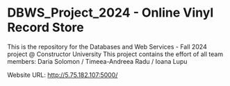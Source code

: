 # DBWS_Project_2024 - Online Vinyl Record Store


This is the repository for the Databases and Web Services - Fall 2024 project @ Constructor University
This project contains the effort of all team members: Daria Solomon / Timeea-Andreea Radu / Ioana Lupu


Website URL:  http://5.75.182.107:5000/

